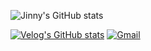 ![Jinny's GitHub stats](https://github-readme-stats.vercel.app/api?username=becooq81&show_icons=true&theme=radical) 

[![Velog's GitHub stats](https://velog-readme-stats.vercel.app/api?name=becooq81)](https://velog.io/@becooq81) <a href="mailto:becooq81@gmail.com">![Gmail](https://img.shields.io/badge/Gmail-D14836?style=for-the-badge&logo=gmail&logoColor=white
)</a>

